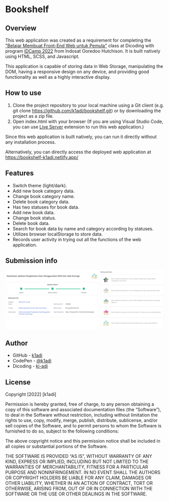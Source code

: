 # Bookshelf

## Overview
This web application was created as a requirement for completing the ["Belajar Membuat Front-End Web untuk Pemula"](https://www.dicoding.com/academies/315) class at Dicoding with program [IDCamp 2022](https://idcamp.ioh.co.id/) from Indosat Ooredoo Hutchison. It is built natively using HTML, SCSS, and Javascript.

This application is capable of storing data in Web Storage, manipulating the DOM, having a responsive design on any device, and providing good functionality as well as a highly interactive display.

## How to use
1. Clone the project repository to your local machine using a Git client (e.g. git clone https://github.com/k1adi/bookshelf.git) or by downloading the project as a zip file.
2. Open index.html with your browser (If you are using Visual Studio Code, you can use [Live Server](https://marketplace.visualstudio.com/items?itemName=ritwickdey.LiveServer) extension to run this web application.)

Since this web application is built natively, you can run it directly without any installation process.

Alternatively, you can directly access the deployed web application at https://bookshelf-k1adi.netlify.app/

## Features
- Switch theme (light/dark).
- Add new book category data.
- Change book category name.
- Delete book category data.
- Has two statuses for book data.
- Add new book data.
- Change book status.
- Delete book data.
- Search for book data by name and category according by statuses.
- Utilizes browser localStorage to store data.
- Records user activity in trying out all the functions of the web application.

## Submission info
![Submission info](screenshoot/submission-info.png)

## Author
- GitHub - [k1adi](https://github.com/k1adi)
- CodePen - [@k1adi](https://codepen.io/k1adi)
- Dicoding - [ki-adi](https://www.dicoding.com/users/ki-adi)

## License
Copyright [2022] [k1adi]

Permission is hereby granted, free of charge, to any person obtaining a copy of this software and associated documentation files (the “Software”), to deal in the Software without restriction, including without limitation the rights to use, copy, modify, merge, publish, distribute, sublicense, and/or sell copies of the Software, and to permit persons to whom the Software is furnished to do so, subject to the following conditions:

The above copyright notice and this permission notice shall be included in all copies or substantial portions of the Software.

THE SOFTWARE IS PROVIDED “AS IS”, WITHOUT WARRANTY OF ANY KIND, EXPRESS OR IMPLIED, INCLUDING BUT NOT LIMITED TO THE WARRANTIES OF MERCHANTABILITY, FITNESS FOR A PARTICULAR PURPOSE AND NONINFRINGEMENT. IN NO EVENT SHALL THE AUTHORS OR COPYRIGHT HOLDERS BE LIABLE FOR ANY CLAIM, DAMAGES OR OTHER LIABILITY, WHETHER IN AN ACTION OF CONTRACT, TORT OR OTHERWISE, ARISING FROM, OUT OF OR IN CONNECTION WITH THE SOFTWARE OR THE USE OR OTHER DEALINGS IN THE SOFTWARE.
